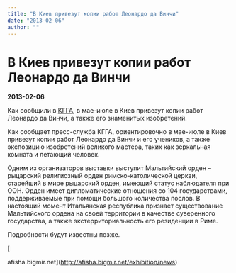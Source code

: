 ```yaml
---
title: "В Киев привезут копии работ Леонардо да Винчи"
date: "2013-02-06"
author: ""
---
```


# В Киев привезут копии работ Леонардо да Винчи

**2013-02-06** 

Как сообщили в [КГГА](http://kievcity.gov.ua/), в мае-июле в Киев привезут копии работ Леонардо да Винчи, а также его знаменитых изобретений.

Как сообщает пресс-служба КГГА, ориентировочно в мае-июле в Киев привезут копии работ Леонардо да Винчи и его учеников, а также экспозицию изобретений великого мастера, таких как зеркальная комната и летающий человек.

Одним из организаторов выставки выступит Мальтийский орден – рыцарский религиозный орден римско-католической церкви, старейший в мире рыцарский орден, имеющий статус наблюдателя при ООН. Орден имеет дипломатические отношения со 104 государствами, поддерживаемые при помощи большого количества послов. В настоящий момент Итальянская республика признает существование Мальтийского ордена на своей территории в качестве суверенного государства, а также экстерриториальность его резиденции в Риме.

Подробности будут известны позже.

[

afisha.bigmir.net](http://afisha.bigmir.net/exhibition/news)